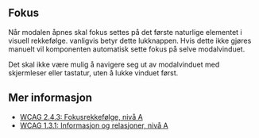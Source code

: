 ## Fokus

Når modalen åpnes skal fokus settes på det første naturlige elementet i visuell rekkefølge. vanligvis betyr dette lukknappen. Hvis dette ikke gjøres manuelt vil komponenten automatisk sette fokus på selve modalvinduet.

Det skal ikke være mulig å navigere seg ut av modalvinduet med skjermleser eller tastatur, uten å lukke vinduet først.

## Mer informasjon

- [WCAG 2.4.3: Fokusrekkefølge, nivå A](https://uu.difi.no/krav-og-regelverk/wcag-20-standarden/243-fokusrekkefolge-niva)
- [WCAG 1.3.1: Informasjon og relasjoner, nivå A](https://uu.difi.no/krav-og-regelverk/wcag-20-standarden/131-informasjon-og-relasjoner-niva)
